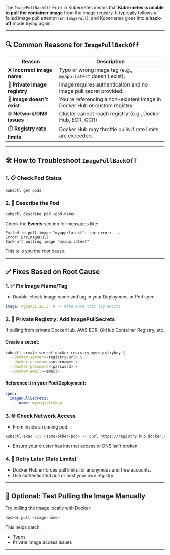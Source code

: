 The `ImagePullBackOff` error in Kubernetes means that **Kubernetes is unable to pull the container image** from the image registry. It typically follows a failed image pull attempt (`ErrImagePull`), and Kubernetes goes into a **back-off** mode trying again.

---

## 🔍 **Common Reasons for `ImagePullBackOff`**

| Reason                        | Description                                                               |
| ----------------------------- | ------------------------------------------------------------------------- |
| ❌ **Incorrect image name**    | Typo or wrong image tag (e.g., `myapp:latest` doesn't exist).             |
| 🔐 **Private image registry** | Image requires authentication and no image pull secret provided.          |
| 🐳 **Image doesn’t exist**    | You’re referencing a non-existent image in Docker Hub or custom registry. |
| 🌐 **Network/DNS issues**     | Cluster cannot reach registry (e.g., Docker Hub, ECR, GCR).               |
| ⏱️ **Registry rate limits**   | Docker Hub may throttle pulls if rate limits are exceeded.                |

---

## 🛠️ **How to Troubleshoot `ImagePullBackOff`**

### 1. 📋 Check Pod Status

```bash
kubectl get pods
```

### 2. 📜 Describe the Pod

```bash
kubectl describe pod <pod-name>
```

Check the **Events** section for messages like:

```
Failed to pull image "myapp:latest": rpc error: ...
Error: ErrImagePull
Back-off pulling image "myapp:latest"
```

This tells you the root cause.

---

## ✅ **Fixes Based on Root Cause**

### 1. ✅ **Fix Image Name/Tag**

* Double-check image name and tag in your Deployment or Pod spec.

```yaml
image: nginx:1.25.3  # <- Make sure this tag exists
```

### 2. 🔐 **Private Registry: Add ImagePullSecrets**

If pulling from private DockerHub, AWS ECR, GitHub Container Registry, etc.

#### Create a secret:

```bash
kubectl create secret docker-registry myregistrykey \
  --docker-server=<registry-url> \
  --docker-username=<username> \
  --docker-password=<password> \
  --docker-email=<email>
```

#### Reference it in your Pod/Deployment:

```yaml
spec:
  imagePullSecrets:
    - name: myregistrykey
```

### 3. 🌐 **Check Network Access**

* From inside a running pod:

```bash
kubectl exec -it <some-other-pod> -- curl https://registry.hub.docker.com
```

* Ensure your cluster has internet access or DNS isn't broken.

### 4. 🔁 **Retry Later (Rate Limits)**

* Docker Hub enforces pull limits for anonymous and free accounts.
* Use authenticated pull or host your own registry.

---

## 🧪 Optional: Test Pulling the Image Manually

Try pulling the image locally with Docker:

```bash
docker pull <image-name>
```

This helps catch:

* Typos
* Private image access issues

---